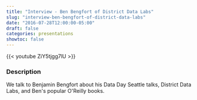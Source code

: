 ```yaml
---
title: "Interview - Ben Bengfort of District Data Labs"
slug: "interview-ben-bengfort-of-district-data-labs"
date: "2016-07-28T12:00:00-05:00"
draft: false
categories: presentations
showtoc: false
---
```


{{< youtube ZiY5tjgg7lU >}}

### Description

We talk to Benjamin Bengfort about his Data Day Seattle talks, District Data Labs, and Ben's popular O'Reilly books.

